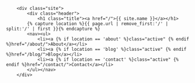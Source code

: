 <!DOCTYPE html>
<html>
    <head>
        <meta charset="utf-8">
        <meta http-equiv="X-UA-Compatible" content="IE=edge,chrome=1">
        <title>{{ page.title }}</title>
        <meta name="viewport" content="width=device-width">
        <link rel="canonical" href="{{ page.url }}" />
        <!-- build:css({app,.tmp}) /css/main.css -->
        <!-- Custom CSS -->
        <link rel="stylesheet" href="/css/main.css">
        <!-- endbuild -->
    </head>
    <body>
        
        <div class="site">
            <div class="header">
                <h1 class="title"><a href="/">{{ site.name }}</a></h1>
            {% capture location %}{{ page.url | remove_first:'/' | split:'/' | first }}{% endcapture %}
            <nav><ul>
                <li><a {% if location == 'about' %}class="active" {% endif %}href="/about/">About</a></li>
                <li><a {% if location == 'blog' %}class="active" {% endif %}href="/blog/">Blog</a></li>
                <li><a {% if location == 'contact' %}class="active" {% endif %}href="/contact/">Contact</a></li>
            </ul></nav>
        </div>